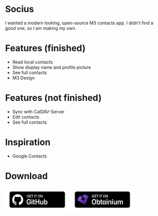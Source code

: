 # Socius
I wanted a modern looking, open-source M3 contacts app. I didn't find a good one, so I am making my own.
# Features (finished)
- Read local contacts
- Show display name and profile picture
- See full contacts
- M3 Design
# Features (not finished)
- Sync with CalDAV-Server
- Edit contacts
- See full contacts
# Inspiration
- Google Contacts
# Download
[<img src="readme_content/github-badge.png" alt="Get it on GitHub" height="80">](https://github.com/Benkralex/Socius/releases)
[<img src="readme_content/obtainium-badge.png" alt="Get it on Obtainium" height="80">](https://apps.obtainium.imranr.dev/redirect?r=obtainium://add/https://github.com/Benkralex/Socius)
